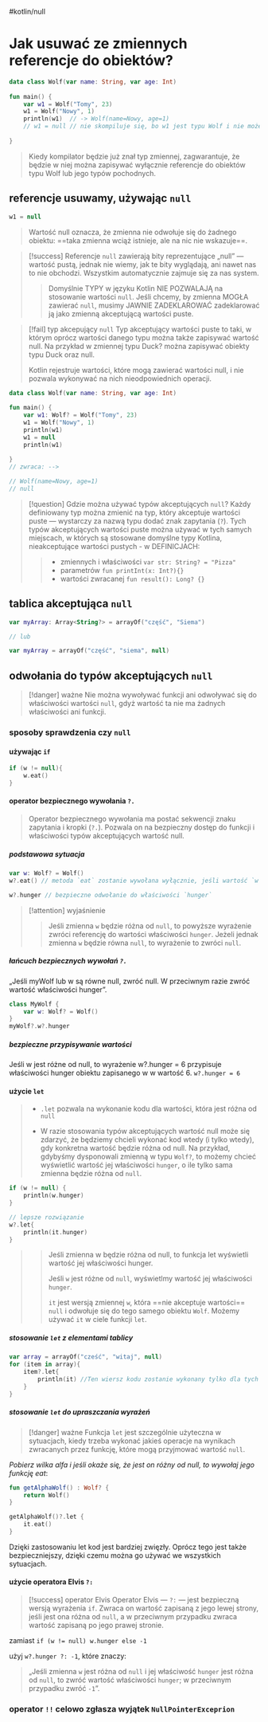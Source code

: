 #kotlin/null


# Jak usuwać ze zmiennych referencje do obiektów?


```kotlin
data class Wolf(var name: String, var age: Int)  
  
fun main() {  
    var w1 = Wolf("Tomy", 23)  
    w1 = Wolf("Nowy", 1)  
    println(w1)  // -> Wolf(name=Nowy, age=1)
    // w1 = null // nie skompiluje się, bo w1 jest typu Wolf i nie może mieć wartości null
  
}
```
> Kiedy kompilator będzie już znał typ zmiennej, zagwarantuje, że będzie w niej można zapisywać wyłącznie referencje do obiektów typu Wolf lub jego typów pochodnych.


## referencje usuwamy, używając `null`
```kotlin
w1 = null
```
> Wartość null oznacza, że zmienna nie odwołuje się do żadnego obiektu: ==taka zmienna wciąż istnieje, ale na nic nie wskazuje==.

>[!success] Referencje `null`
> zawierają bity reprezentujące „null” — wartość pustą, jednak nie wiemy, jak te bity wyglądają, ani nawet nas to nie obchodzi. Wszystkim automatycznie zajmuje się za nas system.
> 
> > Domyślnie TYPY w języku Kotlin NIE POZWALAJĄ na stosowanie wartości `null`.
> > Jeśli chcemy, by zmienna MOGŁA zawierać `null`, musimy JAWNIE ZADEKLAROWAĆ zadeklarować ją jako zmienną akceptującą wartości puste.

>[!fail] typ akcepujący `null`
>Typ akceptujący wartości puste to taki, w którym oprócz wartości danego typu można także zapisywać wartość null. Na przykład w zmiennej typu Duck? można zapisywać obiekty typu Duck oraz null.
>
>Kotlin rejestruje wartości, które mogą zawierać wartości null, i nie pozwala wykonywać na nich nieodpowiednich operacji.

```kotlin
data class Wolf(var name: String, var age: Int)  
  
fun main() {  
    var w1: Wolf? = Wolf("Tomy", 23)  
    w1 = Wolf("Nowy", 1)  
    println(w1)  
    w1 = null  
    println(w1)  
  
}
// zwraca: -->

// Wolf(name=Nowy, age=1)
// null
```


>[!question] Gdzie można używać typów akceptujących `null`?
>Każdy definiowany typ można zmienić na typ, który akceptuje wartości puste — wystarczy za nazwą typu dodać znak zapytania (`?`). Tych typów akceptujących wartości puste można używać w tych samych miejscach, w których są stosowane domyślne typy Kotlina, nieakceptujące wartości pustych - w DEFINICJACH:
>> -  zmiennych i właściwości  `var str: String? = "Pizza"`
>> - parametrów `fun printInt(x: Int?){}`
>> - wartości zwracanej `fun result(): Long? {}` 


## tablica akceptująca `null`
```kotlin
var myArray: Array<String?> = arrayOf("część", "Siema")

// lub 

var myArray = arrayOf("część", "siema", null)
```


## odwołania do typów akceptujących `null`


>[!danger] ważne
>Nie można wywoływać funkcji ani odwoływać się do właściwości wartości `null`, gdyż wartość ta nie ma żadnych właściwości ani funkcji.

### sposoby sprawdzenia czy `null`

#### używając `if`
```kotlin
if (w != null){
	w.eat()
}
```

#### operator bezpiecznego wywołania `?.`
> Operator bezpiecznego wywołania ma postać sekwencji znaku zapytania i kropki (`?.`). Pozwala on na bezpieczny dostęp do funkcji i właściwości typów akceptujących wartość null.

##### podstawowa sytuacja
```kotlin
var w: Wolf? = Wolf()
w?.eat() // metoda `eat` zostanie wywołana wyłącznie, jeśli wartość `w` nędzie różna od `null`

w?.hunger // bezpieczne odwołanie do właściwości `hunger`
```

>[!attention] wyjaśnienie
>>Jeśli zmienna `w` będzie różna od `null`, to powyższe wyrażenie zwróci referencję do wartości właściwości `hunger`.
>> Jeżeli jednak zmienna `w` będzie równa `null`, to wyrażenie to zwróci `null`.

##### łańcuch bezpiecznych wywołań `?.`

„Jeśli myWolf lub w są równe null, zwróć null. W przeciwnym razie zwróć wartość właściwości hunger”.
```kotlin
class MyWolf {
	var w: Wolf? = Wolf()
}
myWolf?.w?.hunger
```

##### bezpieczne przypisywanie wartości
Jeśli w jest różne od null, to wyrażenie w?.hunger = 6 przypisuje właściwości hunger obiektu zapisanego w w wartość 6.
`w?.hunger = 6`



#### użycie `let`
> - `.let` pozwala na wykonanie kodu dla wartości, która jest różna od `null`
> 
> - W razie stosowania typów akceptujących wartość null może się zdarzyć, że będziemy chcieli wykonać kod wtedy (i tylko wtedy), gdy konkretna wartość będzie różna od null. Na przykład, gdybyśmy dysponowali zmienną w typu `Wolf?`, to możemy chcieć wyświetlić wartość jej właściwości `hunger`, o ile tylko sama zmienna będzie różna od `null`.

```kotlin
if (w != null) {
	println(w.hunger)
}

// lepsze rozwiązanie
w?.let{
	println(it.hunger)
}
```
>> Jeśli zmienna w będzie różna od null, to funkcja let wyświetli wartość jej właściwości hunger.
>> 
>> Jeśli `w` jest różne od `null`, wyświetlmy wartość jej właściwości `hunger`.
>> 
>> `it` jest wersją zmiennej `w`, która ==nie akceptuje wartości== `null` i odwołuje się do tego samego obiektu `Wolf`. Możemy używać `it` w ciele funkcji `let`.

##### stosowanie `let` z elementami tablicy
```kotlin
var array = arrayOf("cześć", "witaj", null)
for (item in array){
	item?.let{
		println(it) //Ten wiersz kodu zostanie wykonany tylko dla tych elementów tablicy, które są różne od null.
	}
}
```

##### stosowanie `let` do upraszczania wyrażeń
>[!danger] ważne
>Funkcja `let` jest szczególnie użyteczna w sytuacjach, kiedy trzeba wykonać jakieś operacje na wynikach zwracanych przez funkcję, które mogą przyjmować wartość `null`.

*Pobierz wilka alfa i jeśli okaże się, że jest on różny od null, to wywołaj jego funkcję eat*:
```kotlin
fun getAlphaWolf() : Wolf? {
	return Wolf()
}

getAlphaWolf()?.let {
	it.eat()
}
```
Dzięki zastosowaniu let kod jest bardziej zwięzły. Oprócz tego jest także bezpieczniejszy, dzięki czemu można go używać we wszystkich sytuacjach.

#### użycie operatora Elvis `?:`

 >[!success] operator Elvis
 >Operator Elvis — `?:` — jest bezpieczną wersją wyrażenia `if`.
 > Zwraca on wartość zapisaną z jego lewej strony, jeśli jest ona różna od `null`, a w przeciwnym przypadku zwraca wartość zapisaną po jego prawej stronie.

zamiast `if (w != null) w.hunger else -1`

użyj `w?.hunger ?: -1`, które znaczy:
> „Jeśli zmienna `w` jest różna od `null` i jej właściwość `hunger` jest różna od `null`, to zwróć wartość właściwości `hunger`; w przeciwnym przypadku zwróć `-1`”.


### operator `!!` celowo zgłasza wyjątek `NullPointerExceprion`







